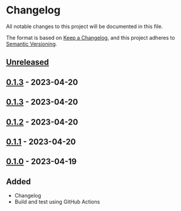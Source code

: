 # Changelog

All notable changes to this project will be documented in this file.

The format is based on [Keep a Changelog](https://keepachangelog.com/en/1.0.0/),
and this project adheres to [Semantic Versioning](https://semver.org/spec/v2.0.0.html).



## [Unreleased]

## [0.1.3] - 2023-04-20

## [0.1.3] - 2023-04-20

## [0.1.2] - 2023-04-20

## [0.1.1] - 2023-04-20

## [0.1.0] - 2023-04-19

## Added

- Changelog
- Build and test using GitHub Actions

[Unreleased]: https://github.com/giantswarm/gapps-automation/compare/v0.1.3...HEAD
[0.1.3]: https://github.com/giantswarm/gapps-automation/compare/v0.1.3...v0.1.3
[0.1.3]: https://github.com/giantswarm/gapps-automation/compare/v0.1.2...v0.1.3
[0.1.2]: https://github.com/giantswarm/gapps-automation/compare/v0.1.1...v0.1.2
[0.1.1]: https://github.com/giantswarm/gapps-automation/compare/v0.1.0...v0.1.1
[0.1.0]: https://github.com/giantswarm/gapps-automation/releases/tag/v0.1.0
